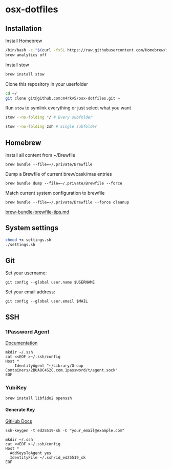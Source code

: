 # osx-dotfiles

## Installation

Install Homebrew

```bash
/bin/bash -c "$(curl -fsSL https://raw.githubusercontent.com/Homebrew/install/HEAD/install.sh)"
brew analytics off
```

Install stow

```bash
brew install stow
```

Clone this repository in your userfolder

```bash
cd ~/
git clone git@github.com:m4rkv5/osx-dotfiles.git ~
```

Run `stow` to symlink everything or just select what you want

```bash
stow --no-folding */ # Every subfolder
```

```bash
stow --no-folding zsh # Single subfolder
```

## Homebrew

Install all content from ~/Brewfile 

```
brew bundle --file=~/.private/Brewfile
```

Dump a Brewfile of current brew/cask/mas entries

```
brew bundle dump --file=~/.private/Brewfile --force
```

Match current system configuration to brewfile
```
brew bundle --file=~/.private/Brewfile --force cleanup
```
[brew-bundle-brewfile-tips.md](https://gist.github.com/ChristopherA/a579274536aab36ea9966f301ff14f3f#file-brew-bundle-brewfile-tips-md)

## System settings

```bash
chmod +x settings.sh
./settings.sh
```

## Git

Set your username:
```
git config --global user.name $USERNAME
```
Set your email address:
```
git config --global user.email $MAIL
```

## SSH 

### 1Password Agent

[Documentation](https://developer.1password.com/docs/ssh)

```
mkdir ~/.ssh
cat <<EOF >~/.ssh/config
Host *
	IdentityAgent "~/Library/Group Containers/2BUA8C4S2C.com.1password/t/agent.sock"
EOF
```

### YubiKey

```
brew install libfido2 openssh
```

#### Generate Key

[GitHub Docs](https://docs.github.com/en/authentication/connecting-to-github-with-ssh/generating-a-new-ssh-key-and-adding-it-to-the-ssh-agent#generating-a-new-ssh-key-for-a-hardware-security-key)


```
ssh-keygen -t ed25519-sk -C "your_email@example.com"
```

```
mkdir ~/.ssh
cat <<EOF >~/.ssh/config
Host *
  AddKeysToAgent yes
  IdentityFile ~/.ssh/id_ed25519_sk
EOF
```